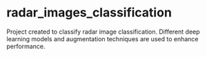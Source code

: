 # radar_images_classification
Project created to classify radar image classification. 
Different deep learning models and augmentation techniques are used to enhance performance. 
